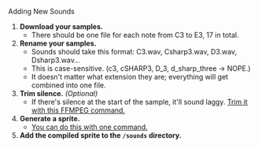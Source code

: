 Adding New Sounds

1. **Download your samples.**
   - There should be one file for each note from C3 to E3, 17 in total.
2. **Rename your samples.**
   - Sounds should take this format: C3.wav, Csharp3.wav, D3.wav, Dsharp3.wav&hellip;
   - This is case-sensitive. (c3, cSHARP3, D_3, d_sharp_three &rarr; NOPE.)
   - It doesn't matter what extension they are; everything will get combined into one file.
3. **Trim silence.** _(Optional)_
   - If there's silence at the start of the sample, it'll sound laggy. [Trim it with this FFMPEG command.](https://gist.github.com/evadecker/d49738402295a1a16afcebea1055da05)
4. **Generate a sprite.**
   - [You can do this with one command.](https://gist.github.com/evadecker/7c1782a292c0a215f96f2f9850c0ab71)
5. **Add the compiled sprite to the `/sounds` directory.**
